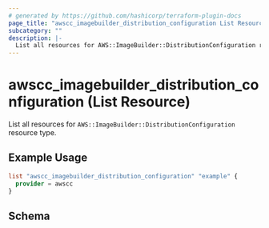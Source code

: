 ```yaml
---
# generated by https://github.com/hashicorp/terraform-plugin-docs
page_title: "awscc_imagebuilder_distribution_configuration List Resource - terraform-provider-awscc"
subcategory: ""
description: |-
  List all resources for AWS::ImageBuilder::DistributionConfiguration resource type.
---
```


# awscc_imagebuilder_distribution_configuration (List Resource)

List all resources for `AWS::ImageBuilder::DistributionConfiguration` resource type.

## Example Usage

```terraform
list "awscc_imagebuilder_distribution_configuration" "example" {
  provider = awscc
}
```

<!-- schema generated by tfplugindocs -->
## Schema
